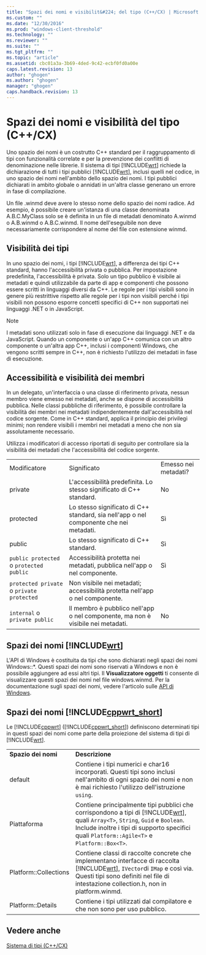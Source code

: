 ```yaml
---
title: "Spazi dei nomi e visibilit&#224; del tipo (C++/CX) | Microsoft Docs"
ms.custom: ""
ms.date: "12/30/2016"
ms.prod: "windows-client-threshold"
ms.technology: ""
ms.reviewer: ""
ms.suite: ""
ms.tgt_pltfrm: ""
ms.topic: "article"
ms.assetid: cbc01a3a-3b69-4ded-9c42-ecbf0fd0a00e
caps.latest.revision: 13
author: "ghogen"
ms.author: "ghogen"
manager: "ghogen"
caps.handback.revision: 13
---
```

# Spazi dei nomi e visibilit&#224; del tipo (C++/CX)
Uno spazio dei nomi è un costrutto C\+\+ standard per il raggruppamento di tipi con funzionalità correlate e per la prevenzione dei conflitti di denominazione nelle librerie. Il sistema di tipi [!INCLUDE[wrt](../cppcx/includes/wrt-md.md)] richiede la dichiarazione di tutti i tipi pubblici [!INCLUDE[wrt](../cppcx/includes/wrt-md.md)], inclusi quelli nel codice, in uno spazio dei nomi nell'ambito dello spazio dei nomi. I tipi pubblici dichiarati in ambito globale o annidati in un'altra classe generano un errore in fase di compilazione.  
  
 Un file .winmd deve avere lo stesso nome dello spazio dei nomi radice. Ad esempio, è possibile creare un'istanza di una classe denominata A.B.C.MyClass solo se è definita in un file di metadati denominato A.winmd o A.B.winmd o A.B.C.winmd. Il nome dell'eseguibile non deve necessariamente corrispondere al nome del file con estensione winmd.  
  
## Visibilità dei tipi  
 In uno spazio dei nomi, i tipi [!INCLUDE[wrt](../cppcx/includes/wrt-md.md)], a differenza dei tipi C\+\+ standard, hanno l'accessibilità privata o pubblica. Per impostazione predefinita, l'accessibilità è privata. Solo un tipo pubblico è visibile ai metadati e quindi utilizzabile da parte di app e componenti che possono essere scritti in linguaggi diversi da C\+\+. Le regole per i tipi visibili sono in genere più restrittive rispetto alle regole per i tipi non visibili perché i tipi visibili non possono esporre concetti specifici di C\+\+ non supportati nei linguaggi .NET o in JavaScript.  
  
> [!NOTE]
>  I metadati sono utilizzati solo in fase di esecuzione dai linguaggi .NET e da JavaScript. Quando un componente o un'app C\+\+ comunica con un altro componente o un'altra app C\+\+, inclusi i componenti Windows, che vengono scritti sempre in C\+\+, non è richiesto l'utilizzo dei metadati in fase di esecuzione.  
  
## Accessibilità e visibilità dei membri  
 In un delegato, un'interfaccia o una classe di riferimento privata, nessun membro viene emesso nei metadati, anche se dispone di accessibilità pubblica. Nelle classi pubbliche di riferimento, è possibile controllare la visibilità dei membri nei metadati indipendentemente dall'accessibilità nel codice sorgente. Come in C\+\+ standard, applica il principio dei privilegi minimi; non rendere visibili i membri nei metadati a meno che non sia assolutamente necessario.  
  
 Utilizza i modificatori di accesso riportati di seguito per controllare sia la visibilità dei metadati che l'accessibilità del codice sorgente.  
  
||||  
|-|-|-|  
|Modificatore|Significato|Emesso nei metadati?|  
|private|L'accessibilità predefinita. Lo stesso significato di C\+\+ standard.|No|  
|protected|Lo stesso significato di C\+\+ standard, sia nell'app o nel componente che nei metadati.|Sì|  
|public|Lo stesso significato di C\+\+ standard.|Sì|  
|`public protected` o `protected public`|Accessibilità protetta nei metadati, pubblica nell'app o nel componente.|Sì|  
|`protected private` o `private protected`|Non visibile nei metadati; accessibilità protetta nell'app o nel componente.||  
|`internal` o `private public`|Il membro è pubblico nell'app o nel componente, ma non è visibile nei metadati.|No|  
  
## Spazi dei nomi [!INCLUDE[wrt](../cppcx/includes/wrt-md.md)]  
 L'API di Windows è costituita da tipi che sono dichiarati negli spazi dei nomi Windows::\*. Questi spazi dei nomi sono riservati a Windows e non è possibile aggiungere ad essi altri tipi. Il **Visualizzatore oggetti** ti consente di visualizzare questi spazi dei nomi nel file windows.winmd. Per la documentazione sugli spazi dei nomi, vedere l'articolo sulle [API di Windows](http://msdn.microsoft.com/library/windows/apps/br211377).  
  
## Spazi dei nomi [!INCLUDE[cppwrt_short](../cppcx/includes/cppwrt-short-md.md)]  
 Le [!INCLUDE[cppwrt](../cppcx/includes/cppwrt-md.md)] \([!INCLUDE[cppwrt_short](../cppcx/includes/cppwrt-short-md.md)]\) definiscono determinati tipi in questi spazi dei nomi come parte della proiezione del sistema di tipi di [!INCLUDE[wrt](../cppcx/includes/wrt-md.md)].  
  
|||  
|-|-|  
|**Spazio dei nomi**|**Descrizione**|  
|default|Contiene i tipi numerici e char16 incorporati. Questi tipi sono inclusi nell'ambito di ogni spazio dei nomi e non è mai richiesto l'utilizzo dell'istruzione `using`.|  
|Piattaforma|Contiene principalmente tipi pubblici che corrispondono a tipi di [!INCLUDE[wrt](../cppcx/includes/wrt-md.md)], quali `Array<T>`, `String`, `Guid` e `Boolean`. Include inoltre i tipi di supporto specifici quali `Platform::Agile<T>` e `Platform::Box<T>`.|  
|Platform::Collections|Contiene classi di raccolte concrete che implementano interfacce di raccolta [!INCLUDE[wrt](../cppcx/includes/wrt-md.md)], `IVector`di `IMap` e così via. Questi tipi sono definiti nel file di intestazione collection.h, non in platform.winmd.|  
|Platform::Details|Contiene i tipi utilizzati dal compilatore e che non sono per uso pubblico.|  
  
## Vedere anche  
 [Sistema di tipi \(C\+\+\/CX\)](../cppcx/type-system-c-cx.md)